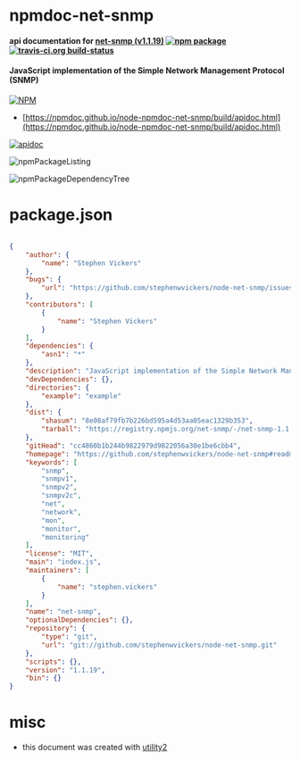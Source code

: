 # npmdoc-net-snmp

#### api documentation for  [net-snmp (v1.1.19)](https://github.com/stephenwvickers/node-net-snmp#readme)  [![npm package](https://img.shields.io/npm/v/npmdoc-net-snmp.svg?style=flat-square)](https://www.npmjs.org/package/npmdoc-net-snmp) [![travis-ci.org build-status](https://api.travis-ci.org/npmdoc/node-npmdoc-net-snmp.svg)](https://travis-ci.org/npmdoc/node-npmdoc-net-snmp)

#### JavaScript implementation of the Simple Network Management Protocol (SNMP)

[![NPM](https://nodei.co/npm/net-snmp.png?downloads=true&downloadRank=true&stars=true)](https://www.npmjs.com/package/net-snmp)

- [https://npmdoc.github.io/node-npmdoc-net-snmp/build/apidoc.html](https://npmdoc.github.io/node-npmdoc-net-snmp/build/apidoc.html)

[![apidoc](https://npmdoc.github.io/node-npmdoc-net-snmp/build/screenCapture.buildCi.browser.%252Ftmp%252Fbuild%252Fapidoc.html.png)](https://npmdoc.github.io/node-npmdoc-net-snmp/build/apidoc.html)

![npmPackageListing](https://npmdoc.github.io/node-npmdoc-net-snmp/build/screenCapture.npmPackageListing.svg)

![npmPackageDependencyTree](https://npmdoc.github.io/node-npmdoc-net-snmp/build/screenCapture.npmPackageDependencyTree.svg)



# package.json

```json

{
    "author": {
        "name": "Stephen Vickers"
    },
    "bugs": {
        "url": "https://github.com/stephenwvickers/node-net-snmp/issues"
    },
    "contributors": [
        {
            "name": "Stephen Vickers"
        }
    ],
    "dependencies": {
        "asn1": "*"
    },
    "description": "JavaScript implementation of the Simple Network Management Protocol (SNMP)",
    "devDependencies": {},
    "directories": {
        "example": "example"
    },
    "dist": {
        "shasum": "8e08af79fb7b226bd595a4d53aa05eac1329b353",
        "tarball": "https://registry.npmjs.org/net-snmp/-/net-snmp-1.1.19.tgz"
    },
    "gitHead": "cc4860b1b244b9822979d9822056a30e1be6cbb4",
    "homepage": "https://github.com/stephenwvickers/node-net-snmp#readme",
    "keywords": [
        "snmp",
        "snmpv1",
        "snmpv2",
        "snmpv2c",
        "net",
        "network",
        "mon",
        "monitor",
        "monitoring"
    ],
    "license": "MIT",
    "main": "index.js",
    "maintainers": [
        {
            "name": "stephen.vickers"
        }
    ],
    "name": "net-snmp",
    "optionalDependencies": {},
    "repository": {
        "type": "git",
        "url": "git://github.com/stephenwvickers/node-net-snmp.git"
    },
    "scripts": {},
    "version": "1.1.19",
    "bin": {}
}
```



# misc
- this document was created with [utility2](https://github.com/kaizhu256/node-utility2)
